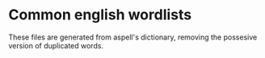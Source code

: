 # Common english wordlists

These files are generated from aspell's dictionary, removing the possesive version of duplicated words.
